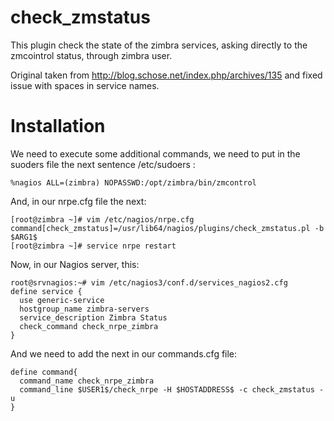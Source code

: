 # check_zmstatus
This plugin check the state of the zimbra services, asking directly to the zmcointrol status, through zimbra user. 

Original taken from http://blog.schose.net/index.php/archives/135 and fixed issue with spaces in service names.

# Installation
We need to execute some additional commands, we need to put in the suoders file the next sentence /etc/sudoers :

    %nagios ALL=(zimbra) NOPASSWD:/opt/zimbra/bin/zmcontrol

And, in our nrpe.cfg file the next:

    [root@zimbra ~]# vim /etc/nagios/nrpe.cfg
    command[check_zmstatus]=/usr/lib64/nagios/plugins/check_zmstatus.pl -b $ARG1$
    [root@zimbra ~]# service nrpe restart


Now, in our Nagios server, this:


    root@srvnagios:~# vim /etc/nagios3/conf.d/services_nagios2.cfg
    define service {
      use generic-service
      hostgroup_name zimbra-servers
      service_description Zimbra Status
      check_command check_nrpe_zimbra
    }
   
And we need to add the next in our commands.cfg file:

    define command{
      command_name check_nrpe_zimbra
      command_line $USER1$/check_nrpe -H $HOSTADDRESS$ -c check_zmstatus -u
    }
